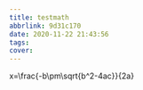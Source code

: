 ```yaml
---
title: testmath
abbrlink: 9d31c170
date: 2020-11-22 21:43:56
tags:
cover:
---
```


x=\frac{-b\pm\sqrt{b^2-4ac}}{2a}
